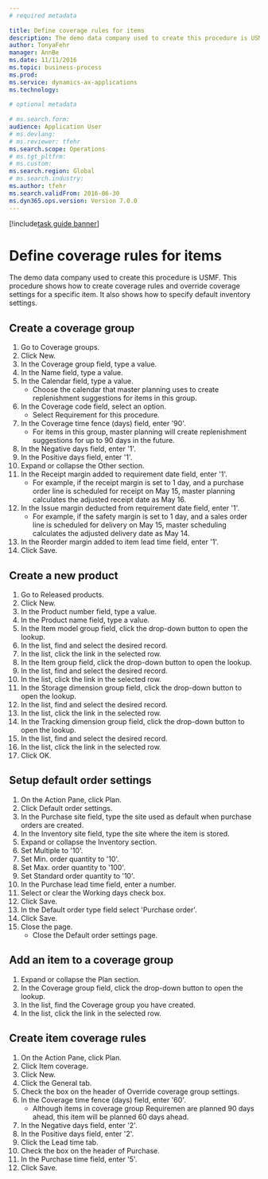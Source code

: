 ```yaml
--- 
# required metadata 
 
title: Define coverage rules for items
description: The demo data company used to create this procedure is USMF. 
author: TonyaFehr 
manager: AnnBe 
ms.date: 11/11/2016
ms.topic: business-process 
ms.prod:  
ms.service: dynamics-ax-applications 
ms.technology:  
 
# optional metadata 
 
# ms.search.form:   
audience: Application User 
# ms.devlang:  
# ms.reviewer: tfehr 
ms.search.scope: Operations 
# ms.tgt_pltfrm:  
# ms.custom:  
ms.search.region: Global
# ms.search.industry: 
ms.author: tfehr 
ms.search.validFrom: 2016-06-30 
ms.dyn365.ops.version: Version 7.0.0 
---
```


[!include[task guide banner](../../includes/task-guide-banner.md)]

# Define coverage rules for items

The demo data company used to create this procedure is USMF. This procedure shows how to create coverage rules and override coverage settings for a specific item. It also shows how to specify default inventory settings.


## Create a coverage group
1. Go to Coverage groups.
2. Click New.
3. In the Coverage group field, type a value.
4. In the Name field, type a value.
5. In the Calendar field, type a value.
    * Choose the calendar that master planning uses to create replenishment suggestions for items in this group.  
6. In the Coverage code field, select an option.
    * Select Requirement for this procedure.  
7. In the Coverage time fence (days) field, enter '90'.
    * For items in this group, master planning will create replenishment suggestions for up to 90 days in the future.  
8. In the Negative days field, enter '1'.
9. In the Positive days field, enter '1'.
10. Expand or collapse the Other section.
11. In the Receipt margin added to requirement date field, enter '1'.
    * For example, if the receipt margin is set to 1 day, and a purchase order line is scheduled for receipt on May 15, master planning calculates the adjusted receipt date as May 16.  
12. In the Issue margin deducted from requirement date field, enter '1'.
    * For example, if the safety margin is set to 1 day, and a sales order line is scheduled for delivery on May 15, master scheduling calculates the adjusted delivery date as May 14.  
13. In the Reorder margin added to item lead time field, enter '1'.
14. Click Save.

## Create a new product
1. Go to Released products.
2. Click New.
3. In the Product number field, type a value.
4. In the Product name field, type a value.
5. In the Item model group field, click the drop-down button to open the lookup.
6. In the list, find and select the desired record.
7. In the list, click the link in the selected row.
8. In the Item group field, click the drop-down button to open the lookup.
9. In the list, find and select the desired record.
10. In the list, click the link in the selected row.
11. In the Storage dimension group field, click the drop-down button to open the lookup.
12. In the list, find and select the desired record.
13. In the list, click the link in the selected row.
14. In the Tracking dimension group field, click the drop-down button to open the lookup.
15. In the list, find and select the desired record.
16. In the list, click the link in the selected row.
17. Click OK.

## Setup default order settings
1. On the Action Pane, click Plan.
2. Click Default order settings.
3. In the Purchase site field, type the site used as default when purchase orders are created.
4. In the Inventory site field, type the site where the item is stored.
5. Expand or collapse the Inventory section.
6. Set Multiple to '10'.
7. Set Min. order quantity to '10'.
8. Set Max. order quantity to '100'.
9. Set Standard order quantity to '10'.
10. In the Purchase lead time field, enter a number.
11. Select or clear the Working days check box.
12. Click Save.
13. In the Default order type field select 'Purchase order'.
14. Click Save.
15. Close the page.
    * Close the Default order settings page.  

## Add an item to a coverage group
1. Expand or collapse the Plan section.
2. In the Coverage group field, click the drop-down button to open the lookup.
3. In the list, find the Coverage group you have created.
4. In the list, click the link in the selected row.

## Create item coverage rules
1. On the Action Pane, click Plan.
2. Click Item coverage.
3. Click New.
4. Click the General tab.
5. Check the box on the header of Override coverage group settings.
6. In the Coverage time fence (days) field, enter '60'.
    * Although items in coverage group Requiremen are planned 90 days ahead, this item will be planned 60 days ahead.  
7. In the Negative days field, enter '2'.
8. In the Positive days field, enter '2'.
9. Click the Lead time tab.
10. Check the box on the header of Purchase.
11. In the Purchase time field, enter '5'.
12. Click Save.

